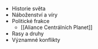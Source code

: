 * Historie světa
* Náboženství a víry
* Politické frakce
    * [[Aliance Centrálních Planet]]
* Rasy a druhy
* Významné konflikty